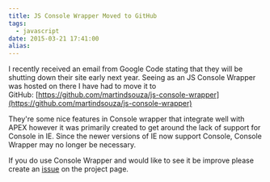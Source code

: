```yaml
---
title: JS Console Wrapper Moved to GitHub
tags:
  - javascript
date: 2015-03-21 17:41:00
alias:
---
```


I recently received an email from Google Code stating that they will be shutting down their site early next year. Seeing as an JS Console Wrapper was hosted on there I have had to move it to GitHub:&nbsp;[https://github.com/martindsouza/js-console-wrapper](https://github.com/martindsouza/js-console-wrapper)

They're some nice features in Console wrapper that integrate well with APEX however it was primarily created to get around the lack of support for Console in IE. Since the newer versions of IE now support Console, Console Wrapper may no longer be necessary.

If you do use Console Wrapper and would like to see it be improve please create an [issue](https://github.com/martindsouza/js-console-wrapper/issues) on the project page.
